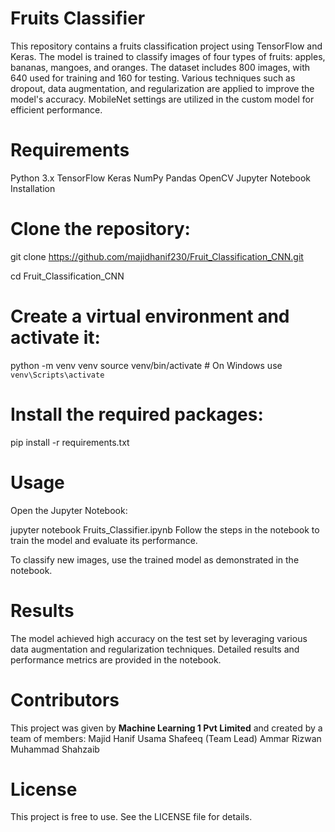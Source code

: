 # Fruits Classifier
This repository contains a fruits classification project using TensorFlow and Keras. The model is trained to classify images of four types of fruits: apples, bananas, mangoes, and oranges. The dataset includes 800 images, with 640 used for training and 160 for testing. Various techniques such as dropout, data augmentation, and regularization are applied to improve the model's accuracy. MobileNet settings are utilized in the custom model for efficient performance.
# Requirements
Python 3.x
TensorFlow
Keras
NumPy
Pandas
OpenCV
Jupyter Notebook
Installation

# Clone the repository:


git clone https://github.com/majidhanif230/Fruit_Classification_CNN.git

cd Fruit_Classification_CNN
# Create a virtual environment and activate it:


python -m venv venv
source venv/bin/activate  # On Windows use `venv\Scripts\activate`
# Install the required packages:


pip install -r requirements.txt
# Usage
Open the Jupyter Notebook:

jupyter notebook Fruits_Classifier.ipynb
Follow the steps in the notebook to train the model and evaluate its performance.

To classify new images, use the trained model as demonstrated in the notebook.

# Results
The model achieved high accuracy on the test set by leveraging various data augmentation and regularization techniques. Detailed results and performance metrics are provided in the notebook.
# Contributors
This project was given by **Machine Learning 1 Pvt Limited** and created by a team of members:
Majid Hanif
Usama Shafeeq (Team Lead)
Ammar Rizwan
Muhammad Shahzaib

# License
This project is free to use. See the LICENSE file for details.

